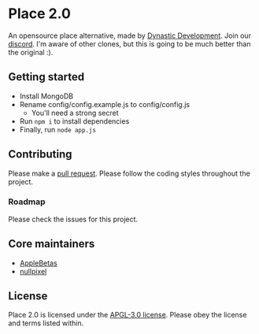# Place 2.0

An opensource place alternative, made by [Dynastic Development](https://dynastic.co). Join our [discord](https://discord.gg/CgC8FTg). I'm aware of other clones, but this is going to be much better than the original :).

## Getting started

* Install MongoDB
* Rename config/config.example.js to config/config.js
    * You'll need a strong secret
* Run `npm i` to install dependencies
* Finally, run `node app.js`

## Contributing 

Please make a [pull request](/https://github.com/dynasticdevelop/place/pulls). Please follow the coding styles throughout the project.

### Roadmap

Please check the issues for this project.

## Core maintainers

* [AppleBetas](https://applebetas.co)
* [nullpixel](https://nullpixel.uk)

## License

Place 2.0 is licensed under the [APGL-3.0 license](https://github.com/dynasticdevelop/place/blob/master/LICENSE). Please obey the license and terms listed within.